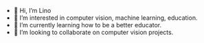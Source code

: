 - 👋 Hi, I’m Lino
- 👀 I’m interested in computer vision, machine learning, education.
- 🌱 I’m currently learning how to be a better educator.
- 💞️ I’m looking to collaborate on computer vision projects.

<!---
linoNEU/linoNEU is a ✨ special ✨ repository because its `README.md` (this file) appears on your GitHub profile.
You can click the Preview link to take a look at your changes.
--->
